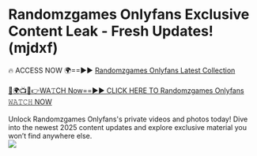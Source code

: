 # Randomzgames Onlyfans Exclusive Content Leak - Fresh Updates! (mjdxf)

🔥 ACCESS NOW 🌍==►► <a href="https://tinyurl.com/kvy9nzfs" rel="nofollow">Randomzgames Onlyfans Latest Collection</a>
<br><br>
[🔴🌍📺📱👉WA𝚃CH Now==►► CLICK HERE TO Randomzgames Onlyfans 𝚆𝙰𝚃𝙲𝙷 NOW](https://tinyurl.com/kvy9nzfs)
<br><br>
Unlock Randomzgames Onlyfans's private videos and photos today! Dive into the newest 2025 content updates and explore exclusive material you won’t find anywhere else.
<br>
<a href="https://tinyurl.com/kvy9nzfs" rel="nofollow" data-target="animated-image.originalLink"><img src="https://camo.githubusercontent.com/8a4f000d20f83aca3bf7ec5f350d767afa0574a8a352519fd8cfa583a6f93a33/68747470733a2f2f692e696d6775722e636f6d2f644a486b345a712e676966" data-canonical-src="https://i.imgur.com/dJHk4Zq.gif" style="max-width: 100%; display: inline-block;" data-target="animated-image.originalImage"></a>
<br>
